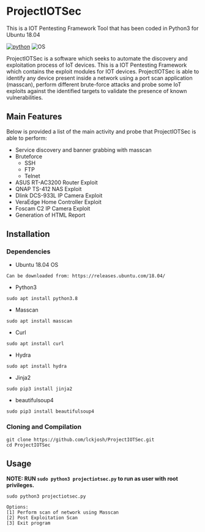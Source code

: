 # ProjectIOTSec
This is a IOT Pentesting Framework Tool that has been coded in Python3 for Ubuntu 18.04

[![python](https://img.shields.io/badge/python-3.8-blue.svg)](https://www.python.org/downloads/)
![OS](https://img.shields.io/badge/OS-Ubuntu-orange.svg)

ProjectIOTSec is a software which seeks to automate the discovery and exploitation process of IoT devices. This is a IOT Pentesting Framework which contains the exploit modules for IOT devices. ProjectIOTSec is able to identify any device present inside a network using a port scan application (masscan), perform different brute-force attacks and probe some IoT exploits against the identified targets to validate the presence of known vulnerabilities.

## Main Features
Below is provided a list of the main activity and probe that ProjectIOTSec is able to perform:

- Service discovery and banner grabbing with masscan
- Bruteforce 
  - SSH
  - FTP
  - Telnet
- ASUS RT-AC3200 Router Exploit
- QNAP TS-412 NAS Exploit 
- Dlink DCS-933L IP Camera Exploit
- VeraEdge Home Controller Exploit
- Foscam C2 IP Camera Exploit
- Generation of HTML Report

## Installation

### Dependencies
- Ubuntu 18.04 OS
```
Can be downloaded from: https://releases.ubuntu.com/18.04/
```
- Python3
```
sudo apt install python3.8
```
- Masscan
```
sudo apt install masscan
```
- Curl
```
sudo apt install curl
```
- Hydra
```
sudo apt install hydra
```

- Jinja2
```
sudo pip3 install jinja2
```

- beautifulsoup4
```
sudo pip3 install beautifulsoup4
```


### Cloning and Compilation
```
git clone https://github.com/lckjosh/ProjectIOTSec.git
cd ProjectIOTSec
```
## Usage  
__NOTE: RUN `sudo python3 projectiotsec.py` to run as user with root privileges.__
```
sudo python3 projectiotsec.py

Options:
[1] Perform scan of network using Masscan
[2] Post Exploitation Scan
[3] Exit program

